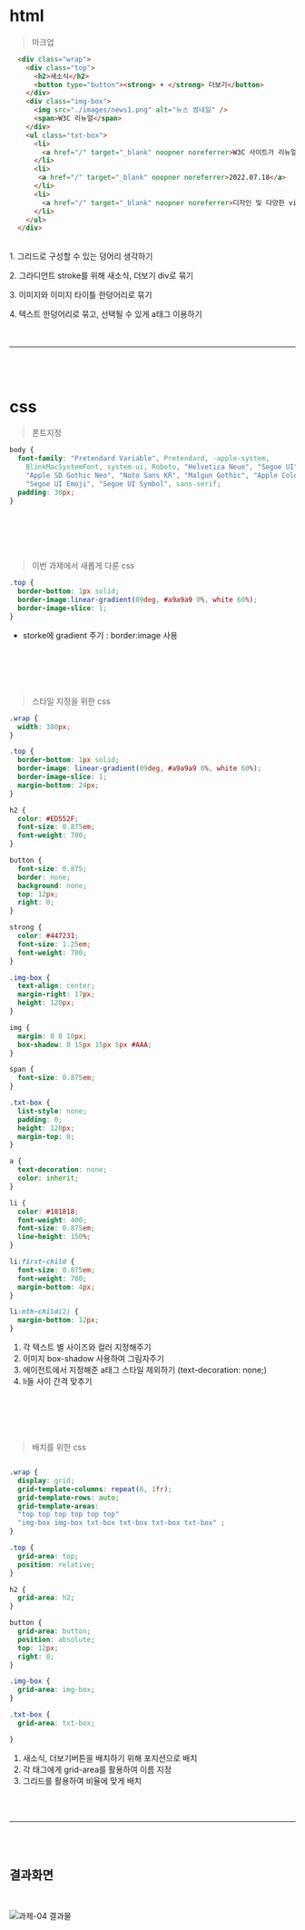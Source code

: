 # html

>마크업

```html
  <div class="wrap">
    <div class="top">
      <h2>새소식</h2>
      <button type="button"><strong> + </strong> 더보기</button>
    </div>
    <div class="img-box">
      <img src="./images/news1.png" alt="뉴스 썸네일" />
      <span>W3C 리뉴얼</span>
    </div>
    <ul class="txt-box">
      <li>
        <a href="/" target="_blank" noopner noreferrer>W3C 사이트가 리뉴얼 되었습니다.</a>
      </li>
      <li>
       <a href="/" target="_blank" noopner noreferrer>2022.07.18</a>
      </li>
      <li>
        <a href="/" target="_blank" noopner noreferrer>디자인 및 다양한 view 환경을 고려하여 구성되어 있으며, 기존보다 최신 정보 및 개발자를 위한 기술 가이드도 찾기 쉽도록 구성되어 있습니다.</a>
      </li>
    </ul>
  </div>
```
</br>
1. 그리드로 구성할 수 있는 덩어리 생각하기</p>
2. 그라디언트 stroke를 위해 새소식, 더보기 div로 묶기</p>
3. 이미지와 이미지 타이틀 한덩어리로 묶기</p>
4. 텍스트 한덩어리로 묶고, 선택될 수 있게 a태그 이용하기

</br>
</br>
</br>

---
</br>
</br>

# css

> 폰트지정
```css
body {
  font-family: "Pretendard Variable", Pretendard, -apple-system,
    BlinkMacSystemFont, system-ui, Roboto, "Helvetica Neue", "Segoe UI",
    "Apple SD Gothic Neo", "Noto Sans KR", "Malgun Gothic", "Apple Color Emoji",
    "Segoe UI Emoji", "Segoe UI Symbol", sans-serif;
  padding: 30px;
}
```
</br>
</br>
</br>
</br>

>이번 과제에서 새롭게 다룬 css

```css
.top {
  border-bottom: 1px solid;
  border-image:linear-gradient(09deg, #a9a9a9 0%, white 60%);
  border-image-slice: 1;
}
```

- storke에 gradient 주기 : border:image 사용

</br>
</br> 
</br>
</br> 

> 스타일 지정을 위한 css

```css
.wrap {
  width: 380px;
}

.top {
  border-bottom: 1px solid;
  border-image: linear-gradient(09deg, #a9a9a9 0%, white 60%);
  border-image-slice: 1;
  margin-bottom: 24px;
}

h2 {
  color: #ED552F;
  font-size: 0.875em;
  font-weight: 700;
}

button {
  font-size: 0.875;
  border: none;
  background: none;
  top: 12px;
  right: 0;
}

strong {
  color: #447231;
  font-size: 1.25em;
  font-weight: 700;
}

.img-box {
  text-align: center;
  margin-right: 17px;
  height: 120px;
}

img {
  margin: 0 0 10px;
  box-shadow: 0 15px 15px 5px #AAA;
}

span {
  font-size: 0.875em;
}

.txt-box {
  list-style: none;
  padding: 0;
  height: 120px;
  margin-top: 0;
}

a {
  text-decoration: none;
  color: inherit;
}

li {
  color: #181818;
  font-weight: 400;
  font-size: 0.875em;
  line-height: 150%;
}

li:first-child {
  font-size: 0.875em;
  font-weight: 700;
  margin-bottom: 4px;
}

li:nth-child(2) {
  margin-bottom: 12px;
}
```
1. 각 텍스트 별 사이즈와 컬러 지정해주기
2. 이미지 box-shadow 사용하여 그림자주기
3. 에이전트에서 지정해준 a태그 스타일 제외하기 (text-decoration: none;)
4. li들 사이 간격 맞추기

</br>
</br> 
</br>
</br> 

> 배치를 위한 css

```css

.wrap {
  display: grid;
  grid-template-columns: repeat(6, 1fr);
  grid-template-rows: auto;
  grid-template-areas: 
  "top top top top top top"
  "img-box img-box txt-box txt-box txt-box txt-box" ;
}

.top {
  grid-area: top;
  position: relative;
}

h2 {
  grid-area: h2;
}

button {
  grid-area: button;
  position: absolute;
  top: 12px;
  right: 0;
}

.img-box {
  grid-area: img-box;
}

.txt-box {
  grid-area: txt-box;

}

```
1. 새소식, 더보기버튼을 배치하기 위해 포지션으로 배치
2. 각 태그에게 grid-area를 활용하여 이름 지정
3. 그리드를 활용하여 비율에 맞게 배치


</br>
</br>

---

</br>
</br>

## 결과화면

</br>

<!-- Image -->
![과제-04 결과물](./images/mission-04.png)
